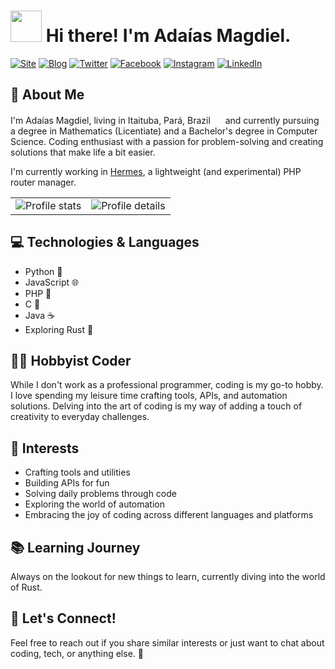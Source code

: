 <h1><img src="https://emojis.slackmojis.com/emojis/images/1643514476/4594/blob-wave.gif?1643514476" width="50"/> Hi there! I'm Adaías Magdiel.</h1>

[![Site](https://img.shields.io/badge/Ada%C3%ADas%20Magdiel-%239333EA?style=for-the-badge&logo=dwavesystems&logoColor=ffffff)](https://adaiasmagdiel.com/)
[![Blog](https://img.shields.io/badge/Verdumes%26Leguras-d27938?style=for-the-badge&logo=readme&logoColor=white)](https://blog.adaiasmagdiel.com/)
[![Twitter](https://img.shields.io/badge/twitter-%231DA1F2.svg?&style=for-the-badge&logo=twitter&logoColor=white)](https://twitter.com/m_gd__l)
[![Facebook](https://img.shields.io/badge/Facebook-1877F2?style=for-the-badge&logo=facebook&logoColor=white)](https://facebook.com/adaias.magdiel)
[![Instagram](https://img.shields.io/badge/Instagram-d62976?style=for-the-badge&logo=instagram&logoColor=white)](https://instagram.com/adaias.magdiel)
[![LinkedIn](https://img.shields.io/badge/LinkedIn-0077B5?style=for-the-badge&logo=linkedin&logoColor=white)](https://www.linkedin.com/in/adaiasmagdiel/)

## 🧮 About Me

<p>I'm Adaías Magdiel, living in Itaituba, Pará, Brazil <img src="https://upload.wikimedia.org/wikipedia/commons/thumb/b/b1/Bandeira_Itaituba.svg/120px-Bandeira_Itaituba.svg.png" width="16px"> and currently pursuing a degree in Mathematics (Licentiate) and a Bachelor's degree in Computer Science. Coding enthusiast with a passion for problem-solving and creating solutions that make life a bit easier.</p>

I'm currently working in [Hermes](https://github.com/AdaiasMagdiel/hermes), a lightweight (and experimental) PHP router manager.

<table>
  <tr>
    <td><img src="http://github-profile-summary-cards.vercel.app/api/cards/stats?username=adaiasmagdiel&theme=vue" alt="Profile stats" title="Profile details"></td>
    <td><img src="http://github-profile-summary-cards.vercel.app/api/cards/profile-details?username=adaiasmagdiel&theme=vue" alt="Profile details" title="Profile details"></td>
  </tr>
</table>

## 💻 Technologies & Languages

- Python 🐍
- JavaScript 🌐
- PHP 🚀
- C 🔧
- Java ☕
- Exploring Rust 🦀

## 👨‍💻 Hobbyist Coder

While I don't work as a professional programmer, coding is my go-to hobby. I love spending my leisure time crafting tools, APIs, and automation solutions. Delving into the art of coding is my way of adding a touch of creativity to everyday challenges.

## 🌟 Interests

- Crafting tools and utilities
- Building APIs for fun
- Solving daily problems through code
- Exploring the world of automation
- Embracing the joy of coding across different languages and platforms

## 📚 Learning Journey

Always on the lookout for new things to learn, currently diving into the world of Rust.

## 🤝 Let's Connect!

Feel free to reach out if you share similar interests or just want to chat about coding, tech, or anything else. 🚀
